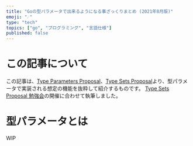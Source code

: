 ```yaml
---
title: "Goの型パラメータで出来るようになる事ざっくりまとめ (2021年8月版)"
emoji: "☄️"
type: "tech"
topics: ["go", "プログラミング", "言語仕様"]
published: false
---
```


# この記事について

この記事は、[Type Parameters Proposal](https://go.googlesource.com/proposal/+/refs/heads/master/design/43651-type-parameters.md)、[Type Sets Proposal](https://github.com/golang/go/issues/45346)より、型パラメータで実装される想定の機能を抜粋して紹介するものです。
[Type Sets Proposal 勉強会](https://gospecreading.connpass.com/event/220389/)の開催に合わせて執筆しました。

# 型パラメータとは


WIP